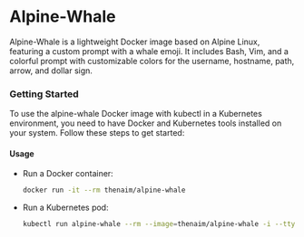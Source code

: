 # Alpine-Whale
Alpine-Whale is a lightweight Docker image based on Alpine Linux, featuring a custom prompt with a whale emoji. It includes Bash, Vim, and a colorful prompt with customizable colors for the username, hostname, path, arrow, and dollar sign.

### Getting Started
To use the alpine-whale Docker image with kubectl in a Kubernetes environment, you need to have Docker and Kubernetes tools installed on your system. Follow these steps to get started:

#### Usage

- Run a Docker container:

  ```bash
  docker run -it --rm thenaim/alpine-whale
  ```

- Run a Kubernetes pod:

  ```bash
  kubectl run alpine-whale --rm --image=thenaim/alpine-whale -i --tty
  ```
